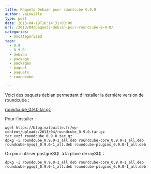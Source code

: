 ```yaml
---
title: Paquets Debian pour roundcube 0.9.0
author: VaLouille
type: post
date: 2013-04-19T16:14:31+00:00
url: /2013/04/paquets-debian-pour-roundcube-0-9-0/
categories:
  - Uncategorized
tags:
  - 0.9
  - 0.9.0
  - debian
  - package
  - packages
  - paquet
  - paquets
  - roundcube

---
```

Voici des paquets debian permettant d&rsquo;installer la dernière version de roundcube :
  
[roundcube_0.9.0.tar.gz][1]

Pour l&rsquo;installer :

```
wget https://blog.valouille.fr/wp-content/uploads/2013/04/roundcube_0.9.0.tar.gz
tar xvzf roundcube_0.9.0.tar.gz
dpkg -i roundcube_0.9.0-1_all.deb roundcube-core_0.9.0-1_all.deb roundcube-mysql_0.9.0-1_all.deb roundcube-plugins_0.9.0-1_all.deb
```

Ou pour utiliser postgreSQL à la place de mySQL:

```
dpkg -i roundcube_0.9.0-1_all.deb roundcube-core_0.9.0-1_all.deb roundcube-pgsql_0.9.0-1_all.deb roundcube-plugins_0.9.0-1_all.deb
```

 [1]: https://blog.valouille.fr/wp-content/uploads/2013/04/roundcube_0.9.0.tar.gz

